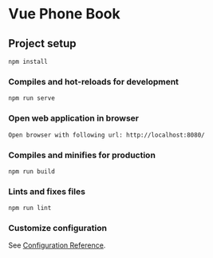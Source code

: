 # Vue Phone Book

## Project setup
```
npm install
```

### Compiles and hot-reloads for development
```
npm run serve
```

### Open web application in browser
```
Open browser with following url: http://localhost:8080/ 
```

### Compiles and minifies for production
```
npm run build
```

### Lints and fixes files
```
npm run lint
```


### Customize configuration
See [Configuration Reference](https://cli.vuejs.org/config/).